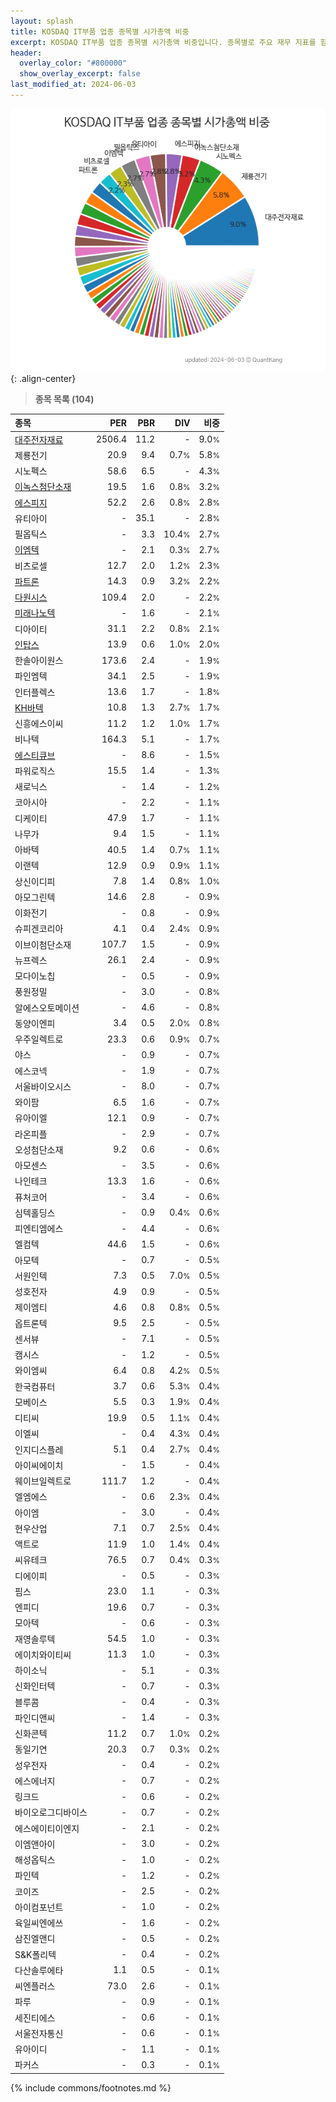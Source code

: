 ```yaml
---
layout: splash
title: KOSDAQ IT부품 업종 종목별 시가총액 비중
excerpt: KOSDAQ IT부품 업종 종목별 시가총액 비중입니다. 종목별로 주요 재무 지표를 함께 표시합니다.
header:
  overlay_color: "#800000"
  show_overlay_excerpt: false
last_modified_at: 2024-06-03
---
```



![KOSDAQ IT부품 업종 종목별 시가총액 비중](/stats/sector/images/kosdaq_업종_IT부품_종목.png){: .align-center}


> **종목 목록 (104)**<a id="list"></a>

| **종목** | **PER** | **PBR** | **DIV** | **비중** |
| :------- | ------: | ------: | ------: | -------: |
| [대주전자재료](/078600/) | 2506.4 | 11.2 | - | 9.0<small>%</small> |
| 제룡전기 | 20.9 | 9.4 | 0.7<small>%</small> | 5.8<small>%</small> |
| 시노펙스 | 58.6 | 6.5 | - | 4.3<small>%</small> |
| [이녹스첨단소재](/272290/) | 19.5 | 1.6 | 0.8<small>%</small> | 3.2<small>%</small> |
| [에스피지](/058610/) | 52.2 | 2.6 | 0.8<small>%</small> | 2.8<small>%</small> |
| 유티아이 | - | 35.1 | - | 2.8<small>%</small> |
| 필옵틱스 | - | 3.3 | 10.4<small>%</small> | 2.7<small>%</small> |
| [이엠텍](/091120/) | - | 2.1 | 0.3<small>%</small> | 2.7<small>%</small> |
| 비츠로셀 | 12.7 | 2.0 | 1.2<small>%</small> | 2.3<small>%</small> |
| [파트론](/091700/) | 14.3 | 0.9 | 3.2<small>%</small> | 2.2<small>%</small> |
| [다원시스](/068240/) | 109.4 | 2.0 | - | 2.2<small>%</small> |
| [미래나노텍](/095500/) | - | 1.6 | - | 2.1<small>%</small> |
| 디아이티 | 31.1 | 2.2 | 0.8<small>%</small> | 2.1<small>%</small> |
| [인탑스](/049070/) | 13.9 | 0.6 | 1.0<small>%</small> | 2.0<small>%</small> |
| 한솔아이원스 | 173.6 | 2.4 | - | 1.9<small>%</small> |
| 파인엠텍 | 34.1 | 2.5 | - | 1.9<small>%</small> |
| 인터플렉스 | 13.6 | 1.7 | - | 1.8<small>%</small> |
| [KH바텍](/060720/) | 10.8 | 1.3 | 2.7<small>%</small> | 1.7<small>%</small> |
| 신흥에스이씨 | 11.2 | 1.2 | 1.0<small>%</small> | 1.7<small>%</small> |
| 비나텍 | 164.3 | 5.1 | - | 1.7<small>%</small> |
| [에스티큐브](/052020/) | - | 8.6 | - | 1.5<small>%</small> |
| 파워로직스 | 15.5 | 1.4 | - | 1.3<small>%</small> |
| 새로닉스 | - | 1.4 | - | 1.2<small>%</small> |
| 코아시아 | - | 2.2 | - | 1.1<small>%</small> |
| 디케이티 | 47.9 | 1.7 | - | 1.1<small>%</small> |
| 나무가 | 9.4 | 1.5 | - | 1.1<small>%</small> |
| 아바텍 | 40.5 | 1.4 | 0.7<small>%</small> | 1.1<small>%</small> |
| 이랜텍 | 12.9 | 0.9 | 0.9<small>%</small> | 1.1<small>%</small> |
| 상신이디피 | 7.8 | 1.4 | 0.8<small>%</small> | 1.0<small>%</small> |
| 아모그린텍 | 14.6 | 2.8 | - | 0.9<small>%</small> |
| 이화전기 | - | 0.8 | - | 0.9<small>%</small> |
| 슈피겐코리아 | 4.1 | 0.4 | 2.4<small>%</small> | 0.9<small>%</small> |
| 이브이첨단소재 | 107.7 | 1.5 | - | 0.9<small>%</small> |
| 뉴프렉스 | 26.1 | 2.4 | - | 0.9<small>%</small> |
| 모다이노칩 | - | 0.5 | - | 0.9<small>%</small> |
| 풍원정밀 | - | 3.0 | - | 0.8<small>%</small> |
| 알에스오토메이션 | - | 4.6 | - | 0.8<small>%</small> |
| 동양이엔피 | 3.4 | 0.5 | 2.0<small>%</small> | 0.8<small>%</small> |
| 우주일렉트로 | 23.3 | 0.6 | 0.9<small>%</small> | 0.7<small>%</small> |
| 야스 | - | 0.9 | - | 0.7<small>%</small> |
| 에스코넥 | - | 1.9 | - | 0.7<small>%</small> |
| 서울바이오시스 | - | 8.0 | - | 0.7<small>%</small> |
| 와이팜 | 6.5 | 1.6 | - | 0.7<small>%</small> |
| 유아이엘 | 12.1 | 0.9 | - | 0.7<small>%</small> |
| 라온피플 | - | 2.9 | - | 0.7<small>%</small> |
| 오성첨단소재 | 9.2 | 0.6 | - | 0.6<small>%</small> |
| 아모센스 | - | 3.5 | - | 0.6<small>%</small> |
| 나인테크 | 13.3 | 1.6 | - | 0.6<small>%</small> |
| 퓨처코어 | - | 3.4 | - | 0.6<small>%</small> |
| 심텍홀딩스 | - | 0.9 | 0.4<small>%</small> | 0.6<small>%</small> |
| 피엔티엠에스 | - | 4.4 | - | 0.6<small>%</small> |
| 엘컴텍 | 44.6 | 1.5 | - | 0.6<small>%</small> |
| 아모텍 | - | 0.7 | - | 0.5<small>%</small> |
| 서원인텍 | 7.3 | 0.5 | 7.0<small>%</small> | 0.5<small>%</small> |
| 성호전자 | 4.9 | 0.9 | - | 0.5<small>%</small> |
| 제이엠티 | 4.6 | 0.8 | 0.8<small>%</small> | 0.5<small>%</small> |
| 옵트론텍 | 9.5 | 2.5 | - | 0.5<small>%</small> |
| 센서뷰 | - | 7.1 | - | 0.5<small>%</small> |
| 캠시스 | - | 1.2 | - | 0.5<small>%</small> |
| 와이엠씨 | 6.4 | 0.8 | 4.2<small>%</small> | 0.5<small>%</small> |
| 한국컴퓨터 | 3.7 | 0.6 | 5.3<small>%</small> | 0.4<small>%</small> |
| 모베이스 | 5.5 | 0.3 | 1.9<small>%</small> | 0.4<small>%</small> |
| 디티씨 | 19.9 | 0.5 | 1.1<small>%</small> | 0.4<small>%</small> |
| 이엘씨 | - | 0.4 | 4.3<small>%</small> | 0.4<small>%</small> |
| 인지디스플레 | 5.1 | 0.4 | 2.7<small>%</small> | 0.4<small>%</small> |
| 아이씨에이치 | - | 1.5 | - | 0.4<small>%</small> |
| 웨이브일렉트로 | 111.7 | 1.2 | - | 0.4<small>%</small> |
| 엘엠에스 | - | 0.6 | 2.3<small>%</small> | 0.4<small>%</small> |
| 아이엠 | - | 3.0 | - | 0.4<small>%</small> |
| 현우산업 | 7.1 | 0.7 | 2.5<small>%</small> | 0.4<small>%</small> |
| 액트로 | 11.9 | 1.0 | 1.4<small>%</small> | 0.4<small>%</small> |
| 씨유테크 | 76.5 | 0.7 | 0.4<small>%</small> | 0.3<small>%</small> |
| 디에이피 | - | 0.5 | - | 0.3<small>%</small> |
| 핌스 | 23.0 | 1.1 | - | 0.3<small>%</small> |
| 엔피디 | 19.6 | 0.7 | - | 0.3<small>%</small> |
| 모아텍 | - | 0.6 | - | 0.3<small>%</small> |
| 재영솔루텍 | 54.5 | 1.0 | - | 0.3<small>%</small> |
| 에이치와이티씨 | 11.3 | 1.0 | - | 0.3<small>%</small> |
| 하이소닉 | - | 5.1 | - | 0.3<small>%</small> |
| 신화인터텍 | - | 0.7 | - | 0.3<small>%</small> |
| 블루콤 | - | 0.4 | - | 0.3<small>%</small> |
| 파인디앤씨 | - | 1.4 | - | 0.3<small>%</small> |
| 신화콘텍 | 11.2 | 0.7 | 1.0<small>%</small> | 0.2<small>%</small> |
| 동일기연 | 20.3 | 0.7 | 0.3<small>%</small> | 0.2<small>%</small> |
| 성우전자 | - | 0.4 | - | 0.2<small>%</small> |
| 에스에너지 | - | 0.7 | - | 0.2<small>%</small> |
| 링크드 | - | 0.6 | - | 0.2<small>%</small> |
| 바이오로그디바이스 | - | 0.7 | - | 0.2<small>%</small> |
| 에스에이티이엔지 | - | 2.1 | - | 0.2<small>%</small> |
| 이엠앤아이 | - | 3.0 | - | 0.2<small>%</small> |
| 해성옵틱스 | - | 1.0 | - | 0.2<small>%</small> |
| 파인텍 | - | 1.2 | - | 0.2<small>%</small> |
| 코이즈 | - | 2.5 | - | 0.2<small>%</small> |
| 아이컴포넌트 | - | 1.0 | - | 0.2<small>%</small> |
| 육일씨엔에쓰 | - | 1.6 | - | 0.2<small>%</small> |
| 삼진엘앤디 | - | 0.5 | - | 0.2<small>%</small> |
| S&K폴리텍 | - | 0.4 | - | 0.2<small>%</small> |
| 다산솔루에타 | 1.1 | 0.5 | - | 0.1<small>%</small> |
| 씨엔플러스 | 73.0 | 2.6 | - | 0.1<small>%</small> |
| 파루 | - | 0.9 | - | 0.1<small>%</small> |
| 세진티에스 | - | 0.6 | - | 0.1<small>%</small> |
| 서울전자통신 | - | 0.6 | - | 0.1<small>%</small> |
| 유아이디 | - | 1.1 | - | 0.1<small>%</small> |
| 파커스 | - | 0.3 | - | 0.1<small>%</small> |

{% include commons/footnotes.md %}